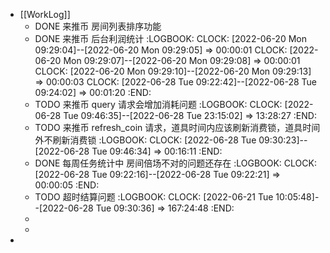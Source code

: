 - [[WorkLog]]
	- DONE 来推币 房间列表排序功能
	- DONE 来推币 后台利润统计
	  :LOGBOOK:
	  CLOCK: [2022-06-20 Mon 09:29:04]--[2022-06-20 Mon 09:29:05] =>  00:00:01
	  CLOCK: [2022-06-20 Mon 09:29:07]--[2022-06-20 Mon 09:29:08] =>  00:00:01
	  CLOCK: [2022-06-20 Mon 09:29:10]--[2022-06-20 Mon 09:29:13] =>  00:00:03
	  CLOCK: [2022-06-28 Tue 09:22:42]--[2022-06-28 Tue 09:24:02] =>  00:01:20
	  :END:
	- TODO 来推币 query 请求会增加消耗问题
	  :LOGBOOK:
	  CLOCK: [2022-06-28 Tue 09:46:35]--[2022-06-28 Tue 23:15:02] =>  13:28:27
	  :END:
	- TODO 来推币 refresh_coin 请求，道具时间内应该刷新消费锁，道具时间外不刷新消费锁
	  :LOGBOOK:
	  CLOCK: [2022-06-28 Tue 09:30:23]--[2022-06-28 Tue 09:46:34] =>  00:16:11
	  :END:
	- DONE 每周任务统计中 房间倍场不对的问题还存在
	  :LOGBOOK:
	  CLOCK: [2022-06-28 Tue 09:22:16]--[2022-06-28 Tue 09:22:21] =>  00:00:05
	  :END:
	- TODO 超时结算问题
	  :LOGBOOK:
	  CLOCK: [2022-06-21 Tue 10:05:48]--[2022-06-28 Tue 09:30:36] =>  167:24:48
	  :END:
	-
	-
-